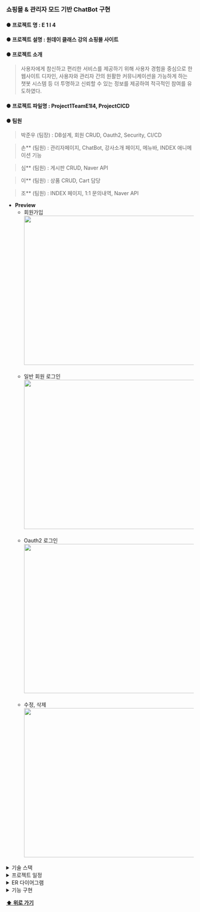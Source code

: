 ### 쇼핑몰 & 관리자 모드 기반 ChatBot 구현

#### **● 프로젝트 명** : E 1 I 4

#### **● 프로젝트 설명** : 원데이 클래스 강의 쇼핑몰 사이트

#### **● 프로젝트 소개**

> 사용자에게 참신하고 편리한 서비스를 제공하기 위해 사용자 경험을 중심으로 한 웹사이트 디자인,
> 사용자와 관리자 간의 원활한 커뮤니케이션을 가능하게 하는 챗봇 시스템 등
> 더 투명하고 신뢰할 수 있는 정보를 제공하여 적극적인 참여를 유도하였다.

#### **● 프로젝트 파일명** : Project1TeamE1I4, ProjectCICD

#### **● 팀원**

> 박준우 (팀장) : DB설계, 회원 CRUD, Oauth2, Security, CI/CD

> 손** (팀원) : 관리자페이지, ChatBot, 강사소개 페이지, 메뉴바, INDEX 애니메이션 기능

> 심** (팀원) : 게시판 CRUD, Naver API

> 이** (팀원) : 상품 CRUD, Cart 담당

> 조** (팀원) : INDEX 페이지, 1:1 문의내역, Naver API

- **Preview**<br>
    - 회원가입
      <br>
      <img src="https://github.com/qkrwnsdn981204/ParkJunwooProjects/assets/154858222/e55fd7e0-d012-4bad-a690-24fd955b4027" width="800" height="400"/>
      <br>
      <br>
    - 일반 회원 로그인
      <br>
      <img src="https://github.com/qkrwnsdn981204/ParkJunwooProjects/assets/154858222/2639b847-c487-497e-822b-29450975ac48" width="800" height="400"/>
      <br>
      <br>
    - Oauth2 로그인
      <br>
      <img src="https://github.com/qkrwnsdn981204/ParkJunwooProjects/assets/154858222/457c367a-a333-46bc-85f6-1cbbefa7cd10" width="800" height="400"/>
      <br>
      <br>
    - 수정, 삭제
      <br>
      <img src="https://github.com/qkrwnsdn981204/ParkJunwooProjects/assets/154858222/792b889d-2f97-4a45-ac20-472404dfc9f1" width="800" height="400"/>

<details>

<summary> 기술 스택 </summary>

| 카테고리       | 요소                                                                                                                  |
|------------|---------------------------------------------------------------------------------------------------------------------|
| 프로그래밍 언어   | JAVA                                                                                                                |
| 개발 툴       | IntelliJ                                                                                                            |
| 프레임워크      | Spring Boot 2.7.11                                                                                                  |
| 라이브러리 및 DI | Spring WEB(MVC), Thymeleaf, Spring Data JPA, Lombok, SpringSecurity5 <br/>, websocket, validation, OAuth2, security |
| 데이터베이스     | MySql8                                                                                                              |
| ORM        | Spring Data JPA (JAVA(SQL))                                                                                         |
| 템플릿 엔진     | Thymeleaf (HTML + Data)                                                                                             |
| Frontend   | css, javaScript, html, ajax                                                                                         |
| 설정         | application.yml, application-oauth2.yml                                                                             |

</details>

<details>

<summary> 프로젝트 일정 </summary>

![img.png](images/Project1/project1plan.png)

</details>

<details>

<summary> ER 다이어그램 </summary>

![img.png](images/Project1/project1ERD.png)

</details>

<details>
<summary>기능 구현</summary>

### DB 설계

| **No** | **주요 Entity** | **상세 Entity**                                           |
|--------|---------------|---------------------------------------------------------|
| 1      | member        | member, memberFile                                      |
| 2      | shop          | shop, cart, cartShopList, shopFile, shopReply, shopLike |
| 3      | board         | board, boardReply, boardFile                            |

### 회원 CRUD

| **No** | **기능**  | **설명**                                                                            |
|--------|---------|-----------------------------------------------------------------------------------|
| 1      | 회원가입    | 강사와 수강생으로 나누어 회원가입 <br> 비밀번호 확인 기능 <br> 전화번호 자동 하이픈(-) <br> 프로필 사진 추가 <br> 유효성 검사 |
| 2      | 회원정보 조회 | 회원 개인 정보 조회 <br> 간이 장바구니 기능                                                       |
| 3      | 회원수정    | 프로필사진, 개인정보, 비밀번호 수정                                                              |
| 4      | 회원삭제    | 회원 탈퇴 기능                                                                          |

### 로그인

| **No** | **기능**     | **설명**                                                                |
|--------|------------|-----------------------------------------------------------------------|
| 1      | 일반 회원 로그인  | Security를 통해 회원가입한 아이디로 로그인                                           |
| 2      | Oauth2 로그인 | Oauth2를 이용하여 google, kakao, naver 아이디로 로그인 <br> 로그인시 아이디가 없으면 자동 회원가입 |

### CI/CD

| **No** | **설명**                           |
|--------|----------------------------------|
| 1      | 배포할 파일 github push               |
| 2      | git actions 실행                   |
| 3      | 빌드한 프로젝트 압축                      |
| 4      | 압축된 파일 S3 복사                     |
| 5      | S3에 있는 파일을 CodeDeploy를 통해 EC2 배포 |
| 6      | EC2에서 jar 파일 실행                  |

</details>


**[⬆ 위로 가기](#목차)**
